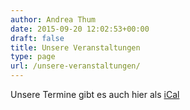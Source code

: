 ```yaml
---
author: Andrea Thum
date: 2015-09-20 12:02:53+00:00
draft: false
title: Unsere Veranstaltungen
type: page
url: /unsere-veranstaltungen/
---
```


<termin></termin>  

Unsere Termine gibt es auch hier als [iCal](https:///kalender.eigenbaukombinat.de/public/public.ics)  
  


<script type="text/javascript">
jQuery('<div id="termin" ></div>').insertBefore(jQuery('termin').first())
jQuery.get('https://eigenbaukombinat.de/api/kalender', function(resp) {
var json = '';
for(var i = 0; i < 25; i++){
json = json + resp[i].startdate + ' ' + resp[i].starttime + ' - ' +  resp[i].enddate + ' ' + resp[i].endtime + ' ' +  resp[i].summary+ '<br>'

  };
  jQuery('#termin').html('<span padding:3px 5px 3px 5px; border-radius:4px; display:inline-block;"><span id="termin">' + json + '</span></span>');
});
</script>
